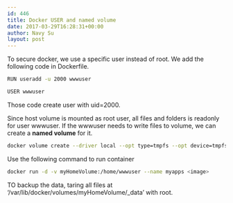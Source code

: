 ```yaml
---
id: 446
title: Docker USER and named volume
date: 2017-03-29T16:28:31+00:00
author: Navy Su
layout: post
---
```

To secure docker, we use a specific user instead of root. We add the following code in Dockerfile.

```bash
RUN useradd -u 2000 wwwuser

USER wwwuser
```

Those code create user with uid=2000.
  
Since host volume is mounted as root user, all files and folders is readonly for user wwwuser. If the wwwuser needs to write files to volume, we can create a **named volume** for it.
  

```bash
docker volume create --driver local --opt type=tmpfs --opt device=tmpfs  --opt o=uid=2000,gid=2000,size=2g,mode=0750 myHomeVolume
```

Use the following command to run container
  

```bash
docker run -d -v myHomeVolume:/home/wwwuser --name myapps <image>
```

TO backup the data, taring all files at &#8216;/var/lib/docker/volumes/myHomeVolume/_data&#8217; with root.